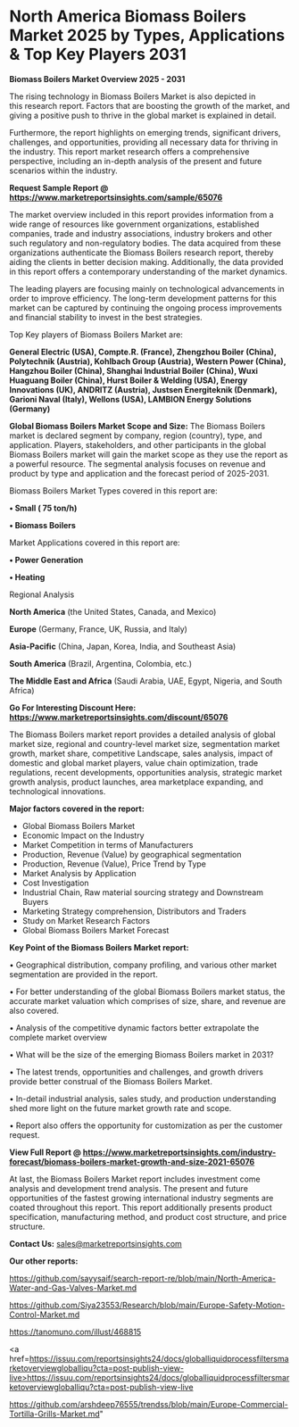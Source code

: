 # North America Biomass Boilers Market 2025 by Types, Applications & Top Key Players 2031

<Strong> Biomass Boilers Market Overview 2025 - 2031</strong>

The rising technology in Biomass Boilers Market is also depicted in this research report. Factors that are boosting the growth of the market, and giving a positive push to thrive in the global market is explained in detail.

Furthermore, the report highlights on emerging trends, significant drivers, challenges, and opportunities, providing all necessary data for thriving in the industry. This report market research offers a comprehensive perspective, including an in-depth analysis of the present and future scenarios within the industry.

<strong>Request Sample Report @ <a href=https://www.marketreportsinsights.com/sample/65076>https://www.marketreportsinsights.com/sample/65076</a></strong>

The market overview included in this report provides information from a wide range of resources like government organizations, established companies, trade and industry associations, industry brokers and other such regulatory and non-regulatory bodies. The data acquired from these organizations authenticate the Biomass Boilers research report, thereby aiding the clients in better decision making. Additionally, the data provided in this report offers a contemporary understanding of the market dynamics.

The leading players are focusing mainly on technological advancements in order to improve efficiency. The long-term development patterns for this market can be captured by continuing the ongoing process improvements and financial stability to invest in the best strategies.

Top Key players of Biomass Boilers Market are:

<strong>General Electric (USA), Compte.R. (France), Zhengzhou Boiler (China), Polytechnik (Austria), Kohlbach Group (Austria), Western Power (China), Hangzhou Boiler (China), Shanghai Industrial Boiler (China), Wuxi Huaguang Boiler (China), Hurst Boiler & Welding (USA), Energy Innovations (UK), ANDRITZ (Austria), Justsen Energiteknik (Denmark), Garioni Naval (Italy), Wellons (USA), LAMBION Energy Solutions (Germany)</strong>

<strong><b>Global Biomass Boilers Market Scope and Size:</b></strong>
The Biomass Boilers market is declared segment by company, region (country), type, and application. Players, stakeholders, and other participants in the global Biomass Boilers market will gain the market scope as they use the report as a powerful resource. The segmental analysis focuses on revenue and product by type and application and the forecast period of 2025-2031.

Biomass Boilers Market Types covered in this report are:

<strong>• Small ( 75 ton/h)

• Biomass Boilers</strong>

Market Applications covered in this report are:

<strong>• Power Generation

• Heating</strong> 

Regional Analysis

<strong>North America</strong> (the United States, Canada, and Mexico)

<strong>Europe</strong> (Germany, France, UK, Russia, and Italy)

<strong>Asia-Pacific</strong> (China, Japan, Korea, India, and Southeast Asia)

<strong>South America</strong> (Brazil, Argentina, Colombia, etc.)

<strong>The Middle East and Africa</strong> (Saudi Arabia, UAE, Egypt, Nigeria, and South Africa)

<strong>Go For Interesting Discount Here: <a href=https://www.marketreportsinsights.com/discount/65076>https://www.marketreportsinsights.com/discount/65076</a></strong>

The Biomass Boilers market report provides a detailed analysis of global market size, regional and country-level market size, segmentation market growth, market share, competitive Landscape, sales analysis, impact of domestic and global market players, value chain optimization, trade regulations, recent developments, opportunities analysis, strategic market growth analysis, product launches, area marketplace expanding, and technological innovations.

<strong><b>Major factors covered in the report:</b></strong>
<ul>
  <li>Global Biomass Boilers Market </li>
  <li>Economic Impact on the Industry</li>
  <li>Market Competition in terms of Manufacturers</li>
  <li>Production, Revenue (Value) by geographical segmentation</li>
  <li>Production, Revenue (Value), Price Trend by Type</li>
  <li>Market Analysis by Application</li>
  <li>Cost Investigation</li>
  <li>Industrial Chain, Raw material sourcing strategy and Downstream Buyers</li>
  <li>Marketing Strategy comprehension, Distributors and Traders</li>
  <li>Study on Market Research Factors</li>
  <li>Global Biomass Boilers Market Forecast</li>
</ul>

<strong><b>Key Point of the Biomass Boilers Market report:</b></strong>

• Geographical distribution, company profiling, and various other market segmentation are provided in the report.

• For better understanding of the global Biomass Boilers market status, the accurate market valuation which comprises of size, share, and revenue are also covered.

• Analysis of the competitive dynamic factors better extrapolate the complete market overview

• What will be the size of the emerging Biomass Boilers market in 2031?

• The latest trends, opportunities and challenges, and growth drivers provide better construal of the Biomass Boilers Market.

• In-detail industrial analysis, sales study, and production understanding shed more light on the future market growth rate and scope.

• Report also offers the opportunity for customization as per the customer request.

<strong><b>View Full Report @ <a href=https://www.marketreportsinsights.com/industry-forecast/biomass-boilers-market-growth-and-size-2021-65076>https://www.marketreportsinsights.com/industry-forecast/biomass-boilers-market-growth-and-size-2021-65076</a></b></strong>


At last, the Biomass Boilers Market report includes investment come analysis and development trend analysis. The present and future opportunities of the fastest growing international industry segments are coated throughout this report. This report additionally presents product specification, manufacturing method, and product cost structure, and price structure.

<strong>Contact Us:</strong>
sales@marketreportsinsights.com

<strong>Our other reports:</strong>

<a href=https://github.com/sayysaif/search-report-re/blob/main/North-America-Water-and-Gas-Valves-Market.md>https://github.com/sayysaif/search-report-re/blob/main/North-America-Water-and-Gas-Valves-Market.md</a>

<a href=https://github.com/Siya23553/Research/blob/main/Europe-Safety-Motion-Control-Market.md>https://github.com/Siya23553/Research/blob/main/Europe-Safety-Motion-Control-Market.md</a>

<a href=https://tanomuno.com/illust/468815>https://tanomuno.com/illust/468815</a>

<a href=https://issuu.com/reportsinsights24/docs/globalliquidprocessfiltersmarketoverviewgloballiqu?cta=post-publish-view-live>https://issuu.com/reportsinsights24/docs/globalliquidprocessfiltersmarketoverviewgloballiqu?cta=post-publish-view-live</a>

<a href=https://github.com/arshdeep76555/trendss/blob/main/Europe-Commercial-Tortilla-Grills-Market.md>https://github.com/arshdeep76555/trendss/blob/main/Europe-Commercial-Tortilla-Grills-Market.md</a>"
